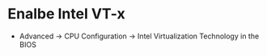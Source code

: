
# Enalbe Intel VT-x 
- Advanced -> CPU Configuration -> Intel Virtualization Technology in the BIOS
